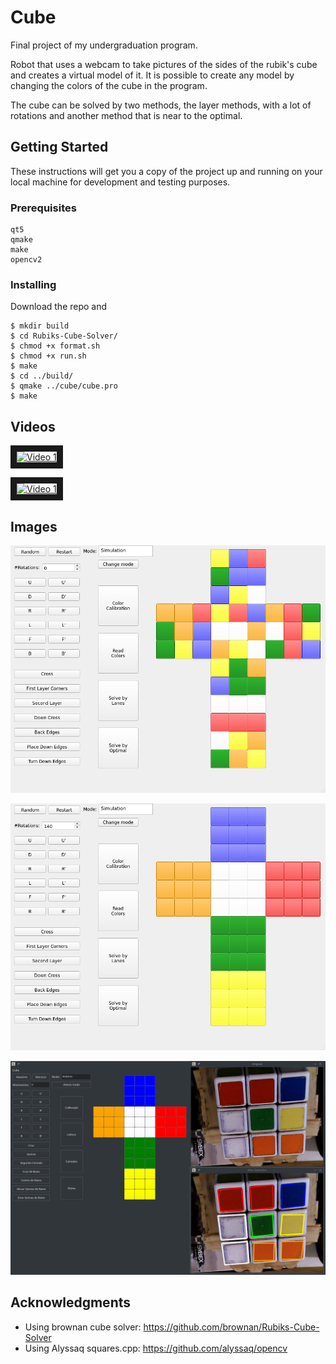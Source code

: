 # Cube

Final project of my undergraduation program.

Robot that uses a webcam to take pictures of the sides of the rubik's cube and
creates a virtual model of it.
It is possible to create any model by changing the colors of the cube in the program.

The cube can be solved by two methods, the layer methods, with a lot of rotations
and another method that is near to the optimal.

## Getting Started

These instructions will get you a copy of the project up and running on your local machine for development and testing purposes.

### Prerequisites

```
qt5
qmake
make
opencv2
```

### Installing

Download the repo and

```
$ mkdir build
$ cd Rubiks-Cube-Solver/
$ chmod +x format.sh
$ chmod +x run.sh
$ make
$ cd ../build/
$ qmake ../cube/cube.pro
$ make
```

## Videos
<a href="http://www.youtube.com/watch?feature=player_embedded&v=56DlDcRQmCs
" target="_blank"><img src="http://img.youtube.com/vi/56DlDcRQmCs/0.jpg" 
alt="Video 1" width="240" height="180" border="10" /></a>

<a href="http://www.youtube.com/watch?feature=player_embedded&v=gJWaPxXLR8s
" target="_blank"><img src="http://img.youtube.com/vi/gJWaPxXLR8s/0.jpg" 
alt="Video 1" width="240" height="180" border="10" /></a>

## Images
![Random Cube](images/random.png "Random Cube")

![Solved Cube](images/solved.png "Solved Cube")

![Color Detection](images/color_detection.png "Color Detection")

## Acknowledgments

* Using brownan cube solver: https://github.com/brownan/Rubiks-Cube-Solver
* Using Alyssaq squares.cpp: https://github.com/alyssaq/opencv